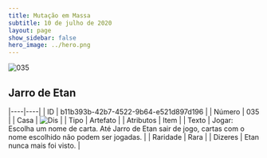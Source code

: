 ```yaml
---
title: Mutação em Massa
subtitle: 10 de julho de 2020
layout: page
show_sidebar: false
hero_image: ../hero.png
---
```


![035](https://cdn.keyforgegame.com/media/card_front/pt/479_035_P7VQ83Q2RVGQ_pt.png)

## Jarro de Etan

|----|----|
| ID | b11b393b-42b7-4522-9b64-e521d897d196 |
| Número | 035 |
| Casa | ![Dis](https://archonarcana.com/images/thumb/e/e8/Dis.png/22px-Dis.png "Dis") |
| Tipo | Artefato |
| Atributos | Item |
| Texto | Jogar: Escolha um nome de carta. Até Jarro de Etan sair de jogo, cartas com o nome escolhido não podem ser jogadas. |
| Raridade | Rara |
| Dizeres | Etan nunca mais foi visto. |

